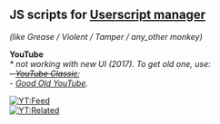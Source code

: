 ## JS scripts for [Userscript manager](https://en.wikipedia.org/wiki/Userscript_manager)
*(like Grease / Violent / Tamper / any_other monkey)*



**YouTube**\
_\* not working with new UI (2017). To get old one, use:\
~~\- [YouTube Classic](https://github.com/xxzefgh/youtube-classic-extension)~~;\
\- [Good Old YouTube](https://addons.mozilla.org/firefox/addon/good-old-youtube)._

[![YT:Feed](https://img.shields.io/static/v1?label=Install&message=1%20Click%20remove%20video%20from%20Feed&color=%237D2C2C&style=flat-square)](https://raw.githubusercontent.com/8W4H7/user_scripts/master/youtube/yt_1click_remove_video_from_feed.user.js)\
[![YT:Related](https://img.shields.io/static/v1?label=Install&message=1%20Click%20remove%20video%20from%20Related&color=%237D2C2C&style=flat-square)](https://raw.githubusercontent.com/8W4H7/user_scripts/master/youtube/yt_1click_remove_video_from_related.user.js)
